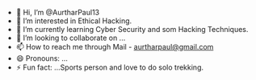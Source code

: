 - 👋 Hi, I’m @AurtharPaul13
- 👀 I’m interested in Ethical Hacking.
- 🌱 I’m currently learning Cyber Security and som Hacking Techniques.
- 💞️ I’m looking to collaborate on ...
- 📫 How to reach me through Mail - aurtharpaul@gmail.com
- 😄 Pronouns: ...
- ⚡ Fun fact: ...Sports person and love to do solo trekking.

<!---
AurtharPaul13/AurtharPaul13 is a ✨ special ✨ repository because its `README.md` (this file) appears on your GitHub profile.
You can click the Preview link to take a look at your changes.
--->
